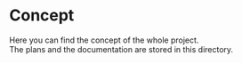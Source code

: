 # Concept
Here you can find the concept of the whole project.  
The plans and the documentation are stored in this directory.

